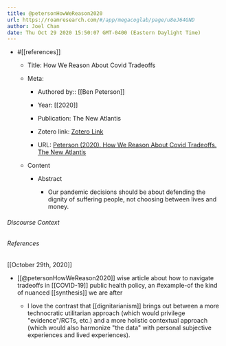 ```yaml
---
title: @petersonHowWeReason2020
url: https://roamresearch.com/#/app/megacoglab/page/u8eJ64GND
author: Joel Chan
date: Thu Oct 29 2020 15:50:07 GMT-0400 (Eastern Daylight Time)
---
```


- #[[references]]

    - Title: How We Reason About Covid Tradeoffs

    - Meta:

        - Authored by:: [[Ben Peterson]]

        - Year: [[2020]]

        - Publication: The New Atlantis

        - Zotero link: [Zotero Link](zotero://select/items/1_CQNJK8KS)

        - URL: [Peterson (2020). How We Reason About Covid Tradeoffs. The New Atlantis](https://www.thenewatlantis.com/publications/how-we-reason-about-covid-tradeoffs)

    - Content

        - Abstract

            - Our pandemic decisions should be about defending the dignity of suffering people, not choosing between lives and money.

###### Discourse Context



###### References

[[October 29th, 2020]]

- [[@petersonHowWeReason2020]] wise article about how to navigate tradeoffs in [[COVID-19]] public health policy, an #example-of the kind of nuanced [[synthesis]] we are after

    - I love the contrast that [[dignitarianism]] brings out between a more technocratic utilitarian approach (which would privilege "evidence"/RCTs, etc.) and a more holistic contextual approach (which would also harmonize "the data" with personal subjective experiences and lived experiences).
